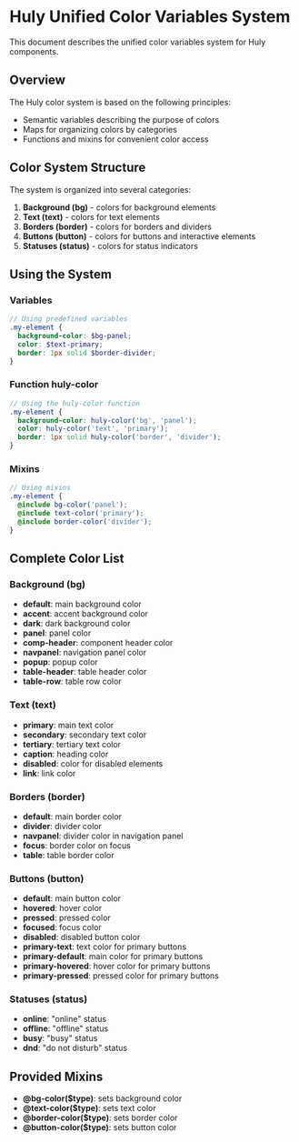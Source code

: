 # Huly Unified Color Variables System

This document describes the unified color variables system for Huly components.

## Overview

The Huly color system is based on the following principles:
- Semantic variables describing the purpose of colors
- Maps for organizing colors by categories
- Functions and mixins for convenient color access

## Color System Structure

The system is organized into several categories:

1. **Background (bg)** - colors for background elements
2. **Text (text)** - colors for text elements
3. **Borders (border)** - colors for borders and dividers
4. **Buttons (button)** - colors for buttons and interactive elements
5. **Statuses (status)** - colors for status indicators

## Using the System

### Variables

```scss
// Using predefined variables
.my-element {
  background-color: $bg-panel;
  color: $text-primary;
  border: 1px solid $border-divider;
}
```

### Function huly-color

```scss
// Using the huly-color function
.my-element {
  background-color: huly-color('bg', 'panel');
  color: huly-color('text', 'primary');
  border: 1px solid huly-color('border', 'divider');
}
```

### Mixins

```scss
// Using mixins
.my-element {
  @include bg-color('panel');
  @include text-color('primary');
  @include border-color('divider');
}
```

## Complete Color List

### Background (bg)
- **default**: main background color
- **accent**: accent background color
- **dark**: dark background color
- **panel**: panel color
- **comp-header**: component header color
- **navpanel**: navigation panel color
- **popup**: popup color
- **table-header**: table header color
- **table-row**: table row color

### Text (text)
- **primary**: main text color
- **secondary**: secondary text color
- **tertiary**: tertiary text color
- **caption**: heading color
- **disabled**: color for disabled elements
- **link**: link color

### Borders (border)
- **default**: main border color
- **divider**: divider color
- **navpanel**: divider color in navigation panel
- **focus**: border color on focus
- **table**: table border color

### Buttons (button)
- **default**: main button color
- **hovered**: hover color
- **pressed**: pressed color
- **focused**: focus color
- **disabled**: disabled button color
- **primary-text**: text color for primary buttons
- **primary-default**: main color for primary buttons
- **primary-hovered**: hover color for primary buttons
- **primary-pressed**: pressed color for primary buttons

### Statuses (status)
- **online**: "online" status
- **offline**: "offline" status
- **busy**: "busy" status
- **dnd**: "do not disturb" status

## Provided Mixins

- **@bg-color($type)**: sets background color
- **@text-color($type)**: sets text color
- **@border-color($type)**: sets border color
- **@button-color($type)**: sets button color 